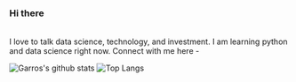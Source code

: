 ### Hi there  
<br/>I love to talk data science, technology, and investment. I am learning python and data science right now. Connect with me here -

![Garros's github stats](https://github-readme-stats.vercel.app/api?username=garrosgong-code&theme=dark&show_icons=true)
![Top Langs](https://github-readme-stats.vercel.app/api/top-langs/?username=garrosgong-code&layout=compact&theme=dark)
